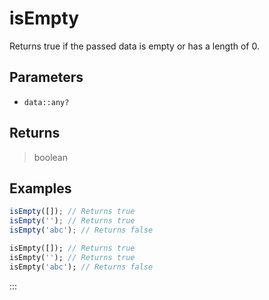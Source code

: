 # isEmpty <Lang dart js />

Returns true if the passed data is empty or has a length of 0.

## Parameters

- `data::any?`

## Returns

> boolean

## Examples

```javascript [JavaScript]
isEmpty([]); // Returns true
isEmpty(''); // Returns true
isEmpty('abc'); // Returns false
```

```dart [Dart]
isEmpty([]); // Returns true
isEmpty(''); // Returns true
isEmpty('abc'); // Returns false
```

:::
